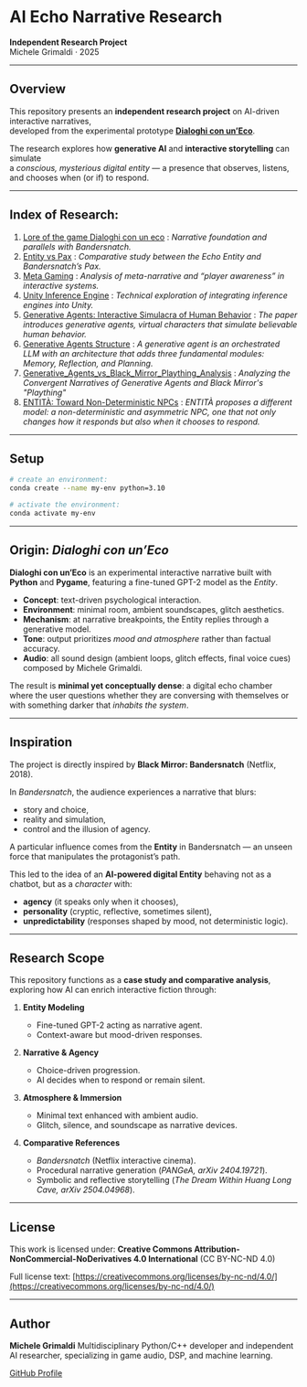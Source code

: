 # AI Echo Narrative Research

**Independent Research Project**  
Michele Grimaldi · 2025  

---

## Overview

This repository presents an **independent research project** on AI-driven interactive narratives,  
developed from the experimental prototype **[Dialoghi con un’Eco](https://github.com/Mike014?tab=repositories)**.

The research explores how **generative AI** and **interactive storytelling** can simulate  
a *conscious, mysterious digital entity* — a presence that observes, listens,  
and chooses when (or if) to respond.  

---

## **Index of Research**: 
1. [Lore of the game Dialoghi con un eco](https://github.com/Mike014/AI-Echo-Narrative-Research/blob/main/narrative-parallels-bandersnatch-dialoghi.md) : _Narrative foundation and parallels with Bandersnatch._
2. [Entity vs Pax](https://github.com/Mike014/AI-Echo-Narrative-Research/blob/main/The-Entity-vs-Pax.md) : _Comparative study between the Echo Entity and Bandersnatch’s Pax._
3. [Meta Gaming](https://github.com/Mike014/AI-Echo-Narrative-Research/blob/main/Meta-Gaming.md) : _Analysis of meta-narrative and “player awareness” in interactive systems._
4. [Unity Inference Engine](https://github.com/Mike014/AI-Echo-Narrative-Research/blob/main/Unity-Inference-AI-Engine/Unity-Inference-Engine.ipynb) : _Technical exploration of integrating inference engines into Unity._
5. [Generative Agents: Interactive Simulacra of Human Behavior](https://github.com/Mike014/AI-Echo-Narrative-Research/blob/main/Research/Generative-Agents-Interactive-Simulacra-of-Human-Behavior.ipynb) : _The paper introduces generative agents, virtual characters that simulate believable human behavior._
6. [Generative Agents Structure](https://github.com/Mike014/AI-Echo-Narrative-Research/blob/main/Generative-Agents.ipynb) : _A generative agent is an orchestrated LLM with an architecture that adds three fundamental modules: Memory, Reflection, and Planning._
7. [Generative_Agents_vs_Black_Mirror_Plaything_Analysis](https://github.com/Mike014/AI-Echo-Narrative-Research/blob/main/Generative_Agents_vs_Black_Mirror_Plaything_Analysis.md) : _Analyzing the Convergent Narratives of Generative Agents and Black Mirror's "Plaything"_
8. [ENTITÀ: Toward Non-Deterministic NPCs](https://github.com/Mike014/AI-Echo-Narrative-Research/blob/main/ENTIT%C3%80-Non-Deterministic-NPCs.ipynb) : _ENTITÀ proposes a different model: a non-deterministic and asymmetric NPC, one that not only changes how it responds but also when it chooses to respond._
---

## Setup

```bash
# create an environment: 
conda create --name my-env python=3.10

# activate the environment:
conda activate my-env
```

---

## Origin: *Dialoghi con un’Eco*

**Dialoghi con un’Eco** is an experimental interactive narrative built with **Python** and **Pygame**,
featuring a fine-tuned GPT-2 model as the *Entity*.

* **Concept**: text-driven psychological interaction.
* **Environment**: minimal room, ambient soundscapes, glitch aesthetics.
* **Mechanism**: at narrative breakpoints, the Entity replies through a generative model.
* **Tone**: output prioritizes *mood and atmosphere* rather than factual accuracy.
* **Audio**: all sound design (ambient loops, glitch effects, final voice cues) composed by Michele Grimaldi.

The result is **minimal yet conceptually dense**:
a digital echo chamber where the user questions whether they are conversing with themselves
or with something darker that *inhabits the system*.

---

## Inspiration

The project is directly inspired by **Black Mirror: Bandersnatch** (Netflix, 2018).

In *Bandersnatch*, the audience experiences a narrative that blurs:

* story and choice,
* reality and simulation,
* control and the illusion of agency.

A particular influence comes from the **Entity** in Bandersnatch —
an unseen force that manipulates the protagonist’s path.

This led to the idea of an **AI-powered digital Entity** behaving not as a chatbot,
but as a *character* with:

* **agency** (it speaks only when it chooses),
* **personality** (cryptic, reflective, sometimes silent),
* **unpredictability** (responses shaped by mood, not deterministic logic).

---

## Research Scope

This repository functions as a **case study and comparative analysis**,
exploring how AI can enrich interactive fiction through:

1. **Entity Modeling**

   * Fine-tuned GPT-2 acting as narrative agent.
   * Context-aware but mood-driven responses.

2. **Narrative & Agency**

   * Choice-driven progression.
   * AI decides when to respond or remain silent.

3. **Atmosphere & Immersion**

   * Minimal text enhanced with ambient audio.
   * Glitch, silence, and soundscape as narrative devices.

4. **Comparative References**

   * *Bandersnatch* (Netflix interactive cinema).
   * Procedural narrative generation (*PANGeA, arXiv 2404.19721*).
   * Symbolic and reflective storytelling (*The Dream Within Huang Long Cave, arXiv 2504.04968*).

---
## License

This work is licensed under:
**Creative Commons Attribution-NonCommercial-NoDerivatives 4.0 International**
(CC BY-NC-ND 4.0)

Full license text:
[https://creativecommons.org/licenses/by-nc-nd/4.0/](https://creativecommons.org/licenses/by-nc-nd/4.0/)

---

## Author

**Michele Grimaldi**
Multidisciplinary Python/C++ developer and independent AI researcher,
specializing in game audio, DSP, and machine learning.

[GitHub Profile](https://github.com/Mike014)




